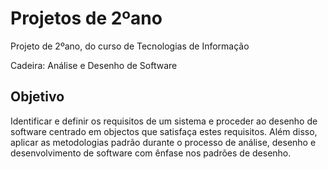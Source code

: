 # Projetos de 2ºano
Projeto de 2ºano, do curso de Tecnologias de Informação 

Cadeira: Análise e Desenho de Software

## Objetivo

Identificar e definir os requisitos de um sistema e proceder ao desenho de software centrado em objectos que satisfaça estes requisitos. 
Além disso, aplicar as metodologias padrão durante o processo de análise, desenho e desenvolvimento de software com ênfase nos padrões de desenho.

